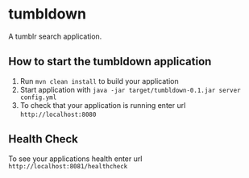 # tumbldown

A tumblr search application.

How to start the tumbldown application
---

1. Run `mvn clean install` to build your application
1. Start application with `java -jar target/tumbldown-0.1.jar server config.yml`
1. To check that your application is running enter url `http://localhost:8080`

Health Check
---

To see your applications health enter url `http://localhost:8081/healthcheck`
